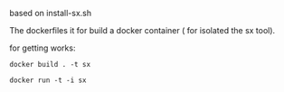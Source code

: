 based on install-sx.sh

The dockerfiles it for build a docker container ( for isolated the sx tool).

for getting works:

    docker build . -t sx

    docker run -t -i sx
